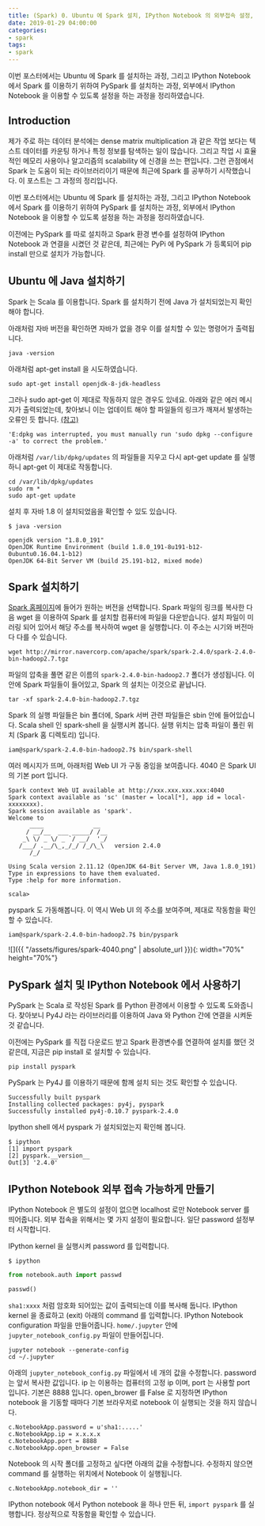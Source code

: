 ```yaml
---
title: (Spark) 0. Ubuntu 에 Spark 설치, IPython Notebook 의 외부접속 설정, PySpark 와 Notebook 연동
date: 2019-01-29 04:00:00
categories:
- spark
tags:
- spark
---
```


이번 포스터에서는 Ubuntu 에 Spark 를 설치하는 과정, 그리고 IPython Notebook 에서 Spark 를 이용하기 위하여 PySpark 를 설치하는 과정, 외부에서 IPython Notebook 을 이용할 수 있도록 설정을 하는 과정을 정리하였습니다.

## Introduction

제가 주로 하는 데이터 분석에는 dense matrix multiplication 과 같은 작업 보다는 텍스트 데이터를 카운팅 하거나 특정 정보를 탐색하는 일이 많습니다. 그리고 작업 시 효율적인 메모리 사용이나 알고리즘의 scalability 에 신경을 쓰는 편입니다. 그런 관점에서 Spark 는 도움이 되는 라이브러리이기 때문에 최근에 Spark 를 공부하기 시작했습니다. 이 포스트는 그 과정의 정리입니다.

이번 포스터에서는 Ubuntu 에 Spark 를 설치하는 과정, 그리고 IPython Notebook 에서 Spark 를 이용하기 위하여 PySpark 를 설치하는 과정, 외부에서 IPython Notebook 을 이용할 수 있도록 설정을 하는 과정을 정리하였습니다.

이전에는 PySpark 를 따로 설치하고 Spark 환경 변수를 설정하여 IPython Notebook 과 연결을 시켰던 것 같은데, 최근에는 PyPi 에 PySpark 가 등록되어 pip install 만으로 설치가 가능합니다.

## Ubuntu 에 Java 설치하기

Spark 는 Scala 를 이용합니다. Spark 를 설치하기 전에 Java 가 설치되었는지 확인해야 합니다.

아래처럼 자바 버전을 확인하면 자바가 없을 경우 이를 설치할 수 있는 명령어가 출력됩니다.

```
java -version
```

아래처럼 apt-get install 을 시도하였습니다.

```
sudo apt-get install openjdk-8-jdk-headless
```

그러나 sudo apt-get 이 제대로 작동하지 않은 경우도 있네요. 아래와 같은 에러 메시지가 출력되었는데, 찾아보니 이는 업데이트 해야 할 파일들의 링크가 깨져서 발생하는 오류인 듯 합니다. [(참고)](https://askubuntu.com/questions/483611/message-edpkg-was-interrupted-you-must-manually-run-sudo-dpkg-configure-a)

```
'E:dpkg was interrupted, you must manually run 'sudo dpkg --configure -a' to correct the problem.'
```

아래처럼 `/var/lib/dpkg/updates` 의 파일들을 지우고 다시 apt-get update 를 실행하니 apt-get 이 제대로 작동합니다.

```
cd /var/lib/dpkg/updates
sudo rm *
sudo apt-get update
```

설치 후 자바 1.8 이 설치되었음을 확인할 수 있도 있습니다.

```
$ java -version

openjdk version "1.8.0_191"
OpenJDK Runtime Environment (build 1.8.0_191-8u191-b12-0ubuntu0.16.04.1-b12)
OpenJDK 64-Bit Server VM (build 25.191-b12, mixed mode)
```

## Spark 설치하기

[Spark 홈페이지](http://spark.apache.org/downloads.html)에 들어가 원하는 버전을 선택합니다. Spark 파일의 링크를 복사한 다음 wget 을 이용하여 Spark 를 설치할 컴퓨터에 파일을 다운받습니다. 설치 파일이 미러링 되어 있어서 해당 주소를 복사하여 wget 을 실행합니다. 이 주소는 시기와 버전마다 다를 수 있습니다.

```
wget http://mirror.navercorp.com/apache/spark/spark-2.4.0/spark-2.4.0-bin-hadoop2.7.tgz
```

파일의 압축을 풀면 같은 이름의 `spark-2.4.0-bin-hadoop2.7` 폴더가 생성됩니다. 이 안에 Spark 파일들이 들어있고, Spark 의 설치는 이것으로 끝납니다.

```
tar -xf spark-2.4.0-bin-hadoop2.7.tgz
```

Spark 의 실행 파일들은 bin 폴더에, Spark 서버 관련 파일들은 sbin 안에 들어있습니다. Scala shell 인 spark-shell 을 실행시켜 봅니다. 실행 위치는 압축 파일이 풀린 위치 (Spark 홈 디렉토리) 입니다.

```
iam@spark/spark-2.4.0-bin-hadoop2.7$ bin/spark-shell
```

여러 메시지가 뜨며, 아래처럼 Web UI 가 구동 중임을 보여줍니다. 4040 은 Spark UI 의 기본 port 입니다.

```
Spark context Web UI available at http://xxx.xxx.xxx.xxx:4040
Spark context available as 'sc' (master = local[*], app id = local-xxxxxxxx).
Spark session available as 'spark'.
Welcome to
      ____              __
     / __/__  ___ _____/ /__
    _\ \/ _ \/ _ `/ __/  '_/
   /___/ .__/\_,_/_/ /_/\_\   version 2.4.0
      /_/

Using Scala version 2.11.12 (OpenJDK 64-Bit Server VM, Java 1.8.0_191)
Type in expressions to have them evaluated.
Type :help for more information.

scala>
```

pyspark 도 가동해봅니다. 이 역시 Web UI 의 주소를 보여주며, 제대로 작동함을 확인할 수 있습니다.

```
iam@spark/spark-2.4.0-bin-hadoop2.7$ bin/pyspark
```

![]({{ "/assets/figures/spark-4040.png" | absolute_url }}){: width="70%" height="70%"}

## PySpark 설치 및 IPython Notebook 에서 사용하기

PySpark 는 Scala 로 작성된 Spark 를 Python 환경에서 이용할 수 있도록 도와줍니다. 찾아보니 Py4J 라는 라이브러리를 이용하여 Java 와 Python 간에 연결을 시켜둔 것 같습니다.

이전에는 PySpark 를 직접 다운로드 받고 Spark 환경변수를 연결하여 설치를 했던 것 같은데, 지금은 pip install 로 설치할 수 있습니다.

```
pip install pyspark
```

PySpark 는 Py4J 를 이용하기 때문에 함께 설치 되는 것도 확인할 수 있습니다.

```
Successfully built pyspark
Installing collected packages: py4j, pyspark
Successfully installed py4j-0.10.7 pyspark-2.4.0
```

Ipython shell 에서 pyspark 가 설치되었는지 확인해 봅니다.

```
$ ipython
[1] import pyspark
[2] pyspark.__version__
Out[3] '2.4.0'
```

## IPython Notebook 외부 접속 가능하게 만들기

IPython Notebook 은 별도의 설정이 없으면 localhost 로만 Notebook server 를 띄어줍니다. 외부 접속을 위해서는 몇 가지 설정이 필요합니다. 일단 password 설정부터 시작합니다.

IPython kernel 을 실행시켜 password 를 입력합니다.

```
$ ipython
```

```python
from notebook.auth import passwd

passwd()
```

`sha1:xxxx` 처럼 암호화 되어있는 값이 출력되는데 이를 복사해 둡니다. IPython kernel 을 종료하고 (exit) 아래의 command 를 입력합니다. IPython Notebook configuration 파일을 만들어줍니다. `home/.jupyter` 안에 `jupyter_notebook_config.py` 파일이 만들어집니다. 

```
jupyter notebook --generate-config
cd ~/.jupyter
```

아래의 `jupyter_notebook_config.py` 파일에서 네 개의 값을 수정합니다. password 는 앞서 복사한 값입니다. ip 는 이용하는 컴퓨터의 고정 ip 이며, port 는 사용할 port 입니다. 기본은 8888 입니다. open_brower 를 False 로 지정하면 IPython notebook 을 기동할 때마다 기본 브라우저로 notebook 이 실행되는 것을 하지 않습니다.

```
c.NotebookApp.password = u'sha1:.....'
c.NotebookApp.ip = x.x.x.x
c.NotebookApp.port = 8888
c.NotebookApp.open_browser = False
```

Notebook 의 시작 폴더를 고정하고 싶다면 아래의 값을 수정합니다. 수정하지 않으면 command 를 실행하는 위치에서 Notebook 이 실행됩니다.

```
c.NotebookApp.notebook_dir = ''
```

IPython notebook 에서 Python notebook 을 하나 만든 뒤, `import pyspark` 를 실행합니다. 정상적으로 작동함을 확인할 수 있습니다.